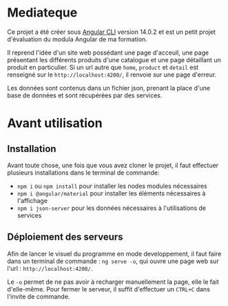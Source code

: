 # Mediateque

Ce projet a été créer sous [Angular CLI](https://github.com/angular/angular-cli) version 14.0.2 et est un petit projet d'évaluation du modula Angular de ma formation.

Il reprend l'idée d'un site web possédant une page d'acceuil, une page présentant les différents produits d'une catalogue et une page détaillant un produit en particulier. Si un url  autre que `home`, `product` et `detail` est renseigné sur le `http://localhost:4200/`, il renvoie sur une page d'erreur.

Les données sont contenus dans un fichier json, prenant la place d'une base de données et sont récupérées par des services.


# Avant utilisation

## Installation

Avant toute chose, une fois que vous avez cloner le projet, il faut effectuer plusieurs installations dans le terminal de commande:

- `npm i` ou `npm install` pour installer les nodes modules nécessaires
- `npm i @angular/material` pour installer les éléments nécessaires à l'affichage
- `npm i json-server` pour les données nécessaires à l'utilisations de services

## Déploiement des serveurs

Afin de lancer le visuel du programme en mode developpement, il faut faire dans un terminal de commande :
 `ng serve -o`, qui ouvre une page web sur l'url : `http://localhost:4200/`.
 
  Le `-o` permet de ne pas avoir à recharger manuellement la page, elle le fait d'elle-même. Pour fermer le serveur, il suffit d'effectuer un `CTRL+C` dans l'invite de commande.
#

